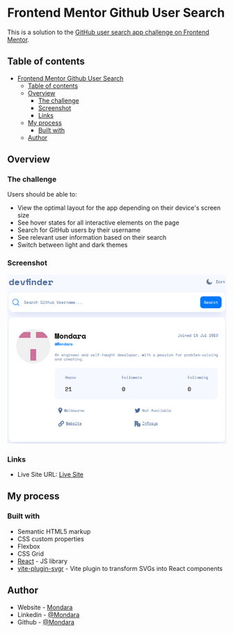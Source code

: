 # Frontend Mentor Github User Search

This is a solution to the [GitHub user search app challenge on Frontend Mentor](https://www.frontendmentor.io/challenges/github-user-search-app-Q09YOgaH6).

## Table of contents

- [Frontend Mentor Github User Search](#frontend-mentor-github-user-search)
  - [Table of contents](#table-of-contents)
  - [Overview](#overview)
    - [The challenge](#the-challenge)
    - [Screenshot](#screenshot)
    - [Links](#links)
  - [My process](#my-process)
    - [Built with](#built-with)
  - [Author](#author)

## Overview

### The challenge

Users should be able to:

- View the optimal layout for the app depending on their device's screen size
- See hover states for all interactive elements on the page
- Search for GitHub users by their username
- See relevant user information based on their search
- Switch between light and dark themes

### Screenshot

![](./Screenshot.png)

### Links

- Live Site URL: [Live Site](https://github-user-search-mt.netlify.app/)

## My process

### Built with

- Semantic HTML5 markup
- CSS custom properties
- Flexbox
- CSS Grid
- [React](https://reactjs.org/) - JS library
- [vite-plugin-svgr](https://github.com/pd4d10/vite-plugin-svgr) - Vite plugin to transform SVGs into React components
  
## Author

- Website - [Mondara](https://mondarathotage.com/)
- Linkedin - [@Mondara](https://www.linkedin.com/in/mondara-thotage/)
- Github - [@Mondara](https://github.com/Mondara)


